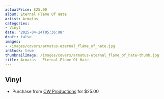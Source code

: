 ```yaml
---
actualPrice: $25.00
album: Eternal Flame Of Hate
artist: Armatus
categories:
- Vinyl
date: '2025-04-24T05:36:08'
draft: false
images:
- /images/covers/armatus-eternal_flame_of_hate.jpg
inStock: true
thumbnailImage: /images/covers/armatus-eternal_flame_of_hate-thumb.jpg
title: Armatus - Eternal Flame Of Hate
---
```


## Vinyl
* Purchase from [CW Productions](https://shop.cwproductions.net/products/armatus-eternal-flame-of-hate-lp) for $25.00
